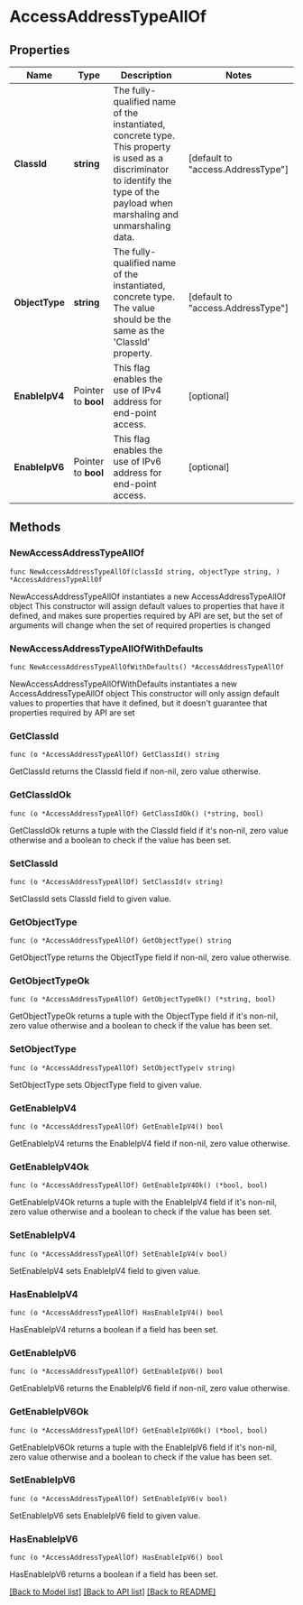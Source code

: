 # AccessAddressTypeAllOf

## Properties

Name | Type | Description | Notes
------------ | ------------- | ------------- | -------------
**ClassId** | **string** | The fully-qualified name of the instantiated, concrete type. This property is used as a discriminator to identify the type of the payload when marshaling and unmarshaling data. | [default to "access.AddressType"]
**ObjectType** | **string** | The fully-qualified name of the instantiated, concrete type. The value should be the same as the &#39;ClassId&#39; property. | [default to "access.AddressType"]
**EnableIpV4** | Pointer to **bool** | This flag enables the use of IPv4 address for end-point access. | [optional] 
**EnableIpV6** | Pointer to **bool** | This flag enables the use of IPv6 address for end-point access. | [optional] 

## Methods

### NewAccessAddressTypeAllOf

`func NewAccessAddressTypeAllOf(classId string, objectType string, ) *AccessAddressTypeAllOf`

NewAccessAddressTypeAllOf instantiates a new AccessAddressTypeAllOf object
This constructor will assign default values to properties that have it defined,
and makes sure properties required by API are set, but the set of arguments
will change when the set of required properties is changed

### NewAccessAddressTypeAllOfWithDefaults

`func NewAccessAddressTypeAllOfWithDefaults() *AccessAddressTypeAllOf`

NewAccessAddressTypeAllOfWithDefaults instantiates a new AccessAddressTypeAllOf object
This constructor will only assign default values to properties that have it defined,
but it doesn't guarantee that properties required by API are set

### GetClassId

`func (o *AccessAddressTypeAllOf) GetClassId() string`

GetClassId returns the ClassId field if non-nil, zero value otherwise.

### GetClassIdOk

`func (o *AccessAddressTypeAllOf) GetClassIdOk() (*string, bool)`

GetClassIdOk returns a tuple with the ClassId field if it's non-nil, zero value otherwise
and a boolean to check if the value has been set.

### SetClassId

`func (o *AccessAddressTypeAllOf) SetClassId(v string)`

SetClassId sets ClassId field to given value.


### GetObjectType

`func (o *AccessAddressTypeAllOf) GetObjectType() string`

GetObjectType returns the ObjectType field if non-nil, zero value otherwise.

### GetObjectTypeOk

`func (o *AccessAddressTypeAllOf) GetObjectTypeOk() (*string, bool)`

GetObjectTypeOk returns a tuple with the ObjectType field if it's non-nil, zero value otherwise
and a boolean to check if the value has been set.

### SetObjectType

`func (o *AccessAddressTypeAllOf) SetObjectType(v string)`

SetObjectType sets ObjectType field to given value.


### GetEnableIpV4

`func (o *AccessAddressTypeAllOf) GetEnableIpV4() bool`

GetEnableIpV4 returns the EnableIpV4 field if non-nil, zero value otherwise.

### GetEnableIpV4Ok

`func (o *AccessAddressTypeAllOf) GetEnableIpV4Ok() (*bool, bool)`

GetEnableIpV4Ok returns a tuple with the EnableIpV4 field if it's non-nil, zero value otherwise
and a boolean to check if the value has been set.

### SetEnableIpV4

`func (o *AccessAddressTypeAllOf) SetEnableIpV4(v bool)`

SetEnableIpV4 sets EnableIpV4 field to given value.

### HasEnableIpV4

`func (o *AccessAddressTypeAllOf) HasEnableIpV4() bool`

HasEnableIpV4 returns a boolean if a field has been set.

### GetEnableIpV6

`func (o *AccessAddressTypeAllOf) GetEnableIpV6() bool`

GetEnableIpV6 returns the EnableIpV6 field if non-nil, zero value otherwise.

### GetEnableIpV6Ok

`func (o *AccessAddressTypeAllOf) GetEnableIpV6Ok() (*bool, bool)`

GetEnableIpV6Ok returns a tuple with the EnableIpV6 field if it's non-nil, zero value otherwise
and a boolean to check if the value has been set.

### SetEnableIpV6

`func (o *AccessAddressTypeAllOf) SetEnableIpV6(v bool)`

SetEnableIpV6 sets EnableIpV6 field to given value.

### HasEnableIpV6

`func (o *AccessAddressTypeAllOf) HasEnableIpV6() bool`

HasEnableIpV6 returns a boolean if a field has been set.


[[Back to Model list]](../README.md#documentation-for-models) [[Back to API list]](../README.md#documentation-for-api-endpoints) [[Back to README]](../README.md)


